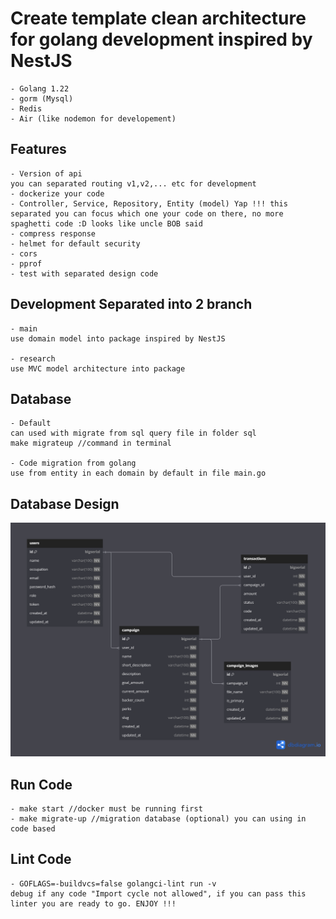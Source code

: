 # Create template clean architecture for golang development inspired by NestJS 

    - Golang 1.22
    - gorm (Mysql)
    - Redis
    - Air (like nodemon for developement)

## Features
    - Version of api 
    you can separated routing v1,v2,... etc for development
    - dockerize your code
    - Controller, Service, Repository, Entity (model) Yap !!! this separated you can focus which one your code on there, no more spaghetti code :D looks like uncle BOB said
    - compress response
    - helmet for default security
    - cors
    - pprof
    - test with separated design code

## Development Separated into 2 branch
    - main
    use domain model into package inspired by NestJS

    - research 
    use MVC model architecture into package

## Database
    - Default
    can used with migrate from sql query file in folder sql
    make migrateup //command in terminal

    - Code migration from golang
    use from entity in each domain by default in file main.go

## Database Design

![Database Design](./bwacourse.png)

## Run Code
    - make start //docker must be running first
    - make migrate-up //migration database (optional) you can using in code based

## Lint Code
    - GOFLAGS=-buildvcs=false golangci-lint run -v
    debug if any code "Import cycle not allowed", if you can pass this linter you are ready to go. ENJOY !!!

